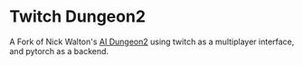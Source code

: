 # Twitch Dungeon2

A Fork of Nick Walton's [AI Dungeon2](https://github.com/AIDungeon/AIDungeon) using twitch as a multiplayer interface, and pytorch as a backend.
